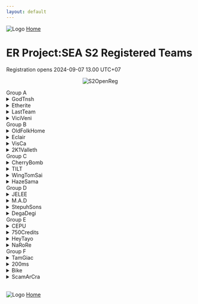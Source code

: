 ```yaml
---
layout: default
---
```


![Logo](https://kanziebub.github.io/ProjectSEA/assets/images/bullet_rev.png)
[Home](https://kanziebub.github.io/ProjectSEA/)

# **ER Project:SEA S2 Registered Teams**
Registration opens 2024-09-07 13.00 UTC+07

<p align="center">
  <img 
    src="https://kanziebub.github.io/ProjectSEA/assets/images/S2_chip.gif" 
    alt="S2OpenReg" 
    style="max-height: 350px;">
</p>

<div class="out-box">
<div class="group-section">

<!-- Group A -->
<div class="group-table">
    <div class="group-title">Group A</div>
    <details>
      <summary>GodTnsh</summary>
      <ul>
        <li>Alek</li>
        <li>Gyoo</li>
        <li>Tnsh</li>
      </ul>
    </details>
    <details>
      <summary>Etherite</summary>
      <ul>
        <li>Kel2ykeion</li>
        <li>ThreeRain</li>
        <li>160999</li>
        <li>Taylored</li>
      </ul>
    </details>
    <details>
      <summary>LastTeam</summary>
      <ul>
        <li>Extera</li>
        <li>Gallileo</li>
        <li>Renal</li>
      </ul>
    </details>
    <details>
      <summary>ViciVeni</summary>
      <ul>
        <li>Gomibin</li>
        <li>Ybardossa</li>
        <li>Iz1Senpai</li>
        <li>Nairos</li>
      </ul>
    </details>
</div>

<!-- Group B -->
<div class="group-table">
    <div class="group-title">Group B</div>
    <details>
      <summary>OldFolkHome</summary>
      <ul>
        <li>Luerye</li>
        <li>Rion34</li>
        <li>OldCW</li>
        <li>PlapPlpGtMarried</li>
      </ul>
    </details>
    <details>
      <summary>Eclair</summary>
      <ul>
        <li>Caffeine811</li>
        <li>SoraNoGeki</li>
        <li>NaFi</li>
      </ul>
    </details>
    <details>
      <summary>VisCa</summary>
      <ul>
        <li>StellaAurelius</li>
        <li>Luminym</li>
        <li>Fee</li>
        <li>VisCa243</li>
      </ul>
    </details>
    <details>
      <summary>2K1Valleth</summary>
      <ul>
        <li>SakiMatsumi</li>
        <li>Valleth</li>
        <li>Lyfin</li>
      </ul>
    </details>
</div>


<!-- Group C -->
<div class="group-table">
    <div class="group-title">Group C</div>
    <details>
      <summary>CherryBomb</summary>
      <ul>
        <li>Miraibelle</li>
        <li>Befreedom</li>
        <li>sLLLime</li>
        <li>Kazeroth</li>
      </ul>
    </details>
    <details>
      <summary>TILT</summary>
      <ul>
        <li>dice21</li>
        <li>LycheeLemon</li>
        <li>LucisC</li>
      </ul>
    </details>
    <details>
      <summary>WingTomSai</summary>
      <ul>
        <li>Heroic</li>
        <li>Nackbkk</li>
        <li>Stram11</li>
      </ul>
    </details>
    <details>
      <summary>HazeSama</summary>
      <ul>
        <li>PekoMarisa</li>
        <li>绯莎</li>
        <li>RainbowFudge</li>
        <li>jasonjoe123</li>
      </ul>
    </details>
</div>

<!-- Group D -->
<div class="group-table">
    <div class="group-title">Group D</div>
    <details>
      <summary>JELEE</summary>
      <ul>
        <li>Sachiko</li>
        <li>감자카레</li>
        <li>Lolzilla</li>
        <li>Kenpid</li>
      </ul>
    </details>
    <details>
      <summary>M.A.D</summary>
      <ul>
        <li>Zewnay</li>
        <li>AltamaTheFirst</li>
        <li>PurpleHeartNep</li>
      </ul>
    </details>
    <details>
      <summary>StepuhSons</summary>
      <ul>
        <li>Ellinium</li>
        <li>Saiikyouu</li>
        <li>Oshunicus</li>
        <li>Helvesta</li>
      </ul>
    </details>
    <details>
      <summary>DegaDegi</summary>
      <ul>
        <li>CEPUーJandaHnter</li>
        <li>Rivulose</li>
        <li>Azurieru</li>
      </ul>
    </details>
</div>

<!-- Group E -->
<div class="group-table">
    <div class="group-title">Group E</div>
    <details>
      <summary>CEPU</summary>
      <ul>
        <li>Peposadge</li>
        <li>CEPUーValsh</li>
        <li>CEPUーLuminears</li>
      </ul>
    </details>
    <details>
      <summary>750Credits</summary>
      <ul>
        <li>ElainaYukino</li>
        <li>HeartofVietnam</li>
        <li>21M一RFT94</li>
        <li>Adrelia</li>
      </ul>
    </details>
    <details>
      <summary>HeyTayo</summary>
      <ul>
        <li>Onryou</li>
        <li>ZxLaim</li>
        <li>Yazoo</li>
      </ul>
    </details>
    <details>
      <summary>NaRoRe</summary>
      <ul>
        <li>HyzeHox</li>
        <li>Rooper13</li>
        <li>RedTheWolf</li>
      </ul>
    </details>
</div>

<!-- Group F -->
<div class="group-table">
    <div class="group-title">Group F</div>
    <details>
      <summary>TamGiac</summary>
      <ul>
        <li>TamGiac</li>
        <li>JohannsJuice</li>
        <li>RozziSimp</li>
      </ul>
    </details>
    <details>
      <summary>200ms</summary>
      <ul>
        <li>Reniki</li>
        <li>DanielDarkSistem</li>
        <li>Sussela</li>
        <li>Muwhaha</li>
      </ul>
    </details>
    <details>
      <summary>Bike</summary>
      <ul>
        <li>ShigureUi</li>
        <li>Haii</li>
        <li>Chinmi</li>
        <li>Fiana</li>
      </ul>
    </details>
    <details>
      <summary>ScamArCra</summary>
      <ul>
        <li>ArCraMiCia</li>
        <li>DoubleEye</li>
        <li>SUNKANoWBX</li>
        <li>MuRyoKuSho</li>
      </ul>
    </details>
</div>

</div>
</div>
<br>

![Logo](https://kanziebub.github.io/ProjectSEA/assets/images/bullet_rev.png)
[Home](https://kanziebub.github.io/ProjectSEA/)
